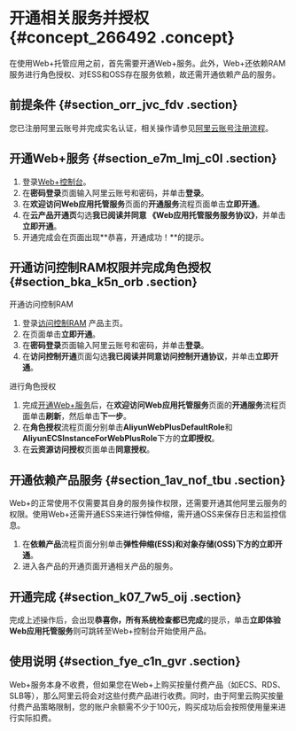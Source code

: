 # 开通相关服务并授权 {#concept_266492 .concept}

在使用Web+托管应用之前，首先需要开通Web+服务。此外，Web+还依赖RAM服务进行角色授权、对ESS和OSS存在服务依赖，故还需开通依赖产品的服务。

## 前提条件 {#section_orr_jvc_fdv .section}

您已注册阿里云账号并完成实名认证，相关操作请参见[阿里云账号注册流程](../../SP_89/DNEIP11875793/ZH-CN_TP_12832.dita)。

## 开通Web+服务 {#section_e7m_lmj_c0l .section}

1.  登录[Web+控制台](https://webplus.console.aliyun.com)。
2.  在**密码登录**页面输入阿里云账号和密码，并单击**登录**。
3.  在**欢迎访问Web应用托管服务**页面的**开通服务**流程页面单击**立即开通**。
4.  在**云产品开通页**勾选**我已阅读并同意 《Web应用托管服务服务协议》**，并单击**立即开通**。
5.  开通完成会在页面出现**恭喜，开通成功！**的提示。

## 开通访问控制RAM权限并完成角色授权 {#section_bka_k5n_orb .section}

开通访问控制RAM

1.  登录[访问控制RAM](https://www.aliyun.com/product/ram) 产品主页。
2.  在页面单击**立即开通**。
3.  在**密码登录**页面输入阿里云账号和密码，并单击**登录**。
4.  在**访问控制开通**页面勾选**我已阅读并同意访问控制开通协议**，并单击**立即开通**。

进行角色授权

1.  完成[开通Web+服务](#concept_266492/section_e7m_lmj_c0l)后，在**欢迎访问Web应用托管服务**页面的**开通服务**流程页面单击**刷新**，然后单击**下一步**。
2.  在**角色授权**流程页面分别单击**AliyunWebPlusDefaultRole**和**AliyunECSInstanceForWebPlusRole**下方的**立即授权**。
3.  在**云资源访问授权**页面单击**同意授权**。

## 开通依赖产品服务 {#section_1av_nof_tbu .section}

Web+的正常使用不仅需要其自身的服务操作权限，还需要开通其他阿里云服务的权限。使用Web+还需开通ESS来进行弹性伸缩，需开通OSS来保存日志和监控信息。

1.  在**依赖产品**流程页面分别单击**弹性伸缩\(ESS\)**和**对象存储\(OSS\)**下方的**立即开通**。
2.  进入各产品的开通页面开通相关产品的服务。

## 开通完成 {#section_k07_7w5_oij .section}

完成上述操作后，会出现**恭喜你，所有系统检查都已完成**的提示，单击**立即体验Web应用托管服务**则可跳转至Web+控制台开始使用产品。

## 使用说明 {#section_fye_c1n_gvr .section}

Web+服务本身不收费，但如果您在Web+上购买按量付费产品（如ECS、RDS、SLB等），那么阿里云将会对这些付费产品进行收费。同时，由于阿里云购买按量付费产品策略限制，您的账户余额需不少于100元，购买成功后会按照使用量来进行实际扣费。

